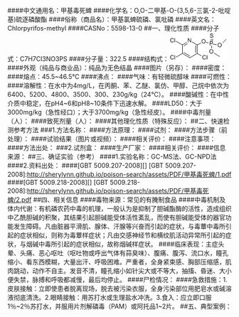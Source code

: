 ####中文通用名：甲基毒死蜱
####化学名：O,O-二甲基-O-(3,5,6-三氯-2-吡啶基)硫逐磷酸酯
####俗称（商品名）：甲基氯蜱硫磷、氯吡磷
####英文名：Chlorpyrifos-methyl
####CASNo：5598-13-0
##一、理化性质
####分子式：C7H7Cl3NO3PS
####分子量：322.5
####结构式：![结构式](./assets/duwu/甲基毒死蜱/@0结构式.gif)
####外观（纯品与商业品）：纯品为无色结晶
####图片（另存）：
####密度：
####熔点：45.5~46.5℃
####沸点：
####气味：有轻微硫醇味
####可燃性：
####溶解性：在水中为4mg/L，在丙酮、苯、乙醚、氯仿、甲醇、己烷中依次为6400、5200、4800、3500、300、230g/kg（24℃）。
####酸碱性：在中性介质中稳定，在pH4~6和pH8~10条件下迅速水解。
####LD50：大于3000mg/kg（急性经口）；大于3700mg/kg（急性经皮）。
####中毒剂量（人）：
####致死剂量（人）：
####其他理化性质（特殊反应）：
##二、快速检测参考方法
###1.方法名称：
####方法原理：
####试剂：
####方法步骤（前处理）：
####试验结果（图片或视频）：
####相关评价：
####注意事项：
####方法出处：
###2.试剂盒：
####生产厂家：
####相关评价：
####信息来源：
##三、确证实验（参考）
####1.实验名称：GC-MS法、GC-NPD法
####2.资料出处：
####[GBT 5009.207-2008][]
[GBT 5009.207-2008]:http://sherylynn.github.io/poison-search/assets/PDF/甲基毒死蜱/1.pdf
####[GBT 5009.218-2008][]
[GBT 5009.218-2008]:http://sherylynn.github.io/poison-search/assets/PDF/甲基毒死蜱/2.pdf
##四、相关信息
####毒物来源：常见的有腌制食品
####中毒机制及体内代谢：有机磷农药中毒的机理，一般认为是抑制了胆碱酯酶的活性，造成组织中乙酰胆碱的积聚，其结果引起胆碱能受体活性紊乱，而使有胆碱能受体的器官功能发生障碍。凡由脏器平滑肌、腺体、汗腺等兴奋而引起的症状，与毒蕈中毒所引起的症状相似，则称为毒蕈样症状；凡由交感神经节和横纹肌活动异常所引起的症状，与烟碱中毒所引起的症状相似，故称烟碱样症状。
####临床表现：主症头晕、头痛、恶心呕吐（呕吐物或呼出气体有蒜臭味）、腹痛、腹泻、流口水，瞳孔缩小、看东西模糊，大量出汗、呼吸困难。严重者，全身紧束感、胸部压缩感，肌肉跳动，动作不自主。发音不清，瞳孔缩小如针尖大或不等大，抽搐、昏迷、大小便失禁，脉搏和呼吸都减慢，最后均停止。
####尸检情况：
####急救措施：1.皮肤接触：立即使患者脱离现场，脱去被污染衣服，全身污染部位用肥皂水或碱溶液彻底清洗。2.眼睛接触：用苏打水或生理盐水冲洗。3.食入：应立即口服1％~2％苏打水，并服用片剂解磷毒（PAM）或阿托品1~2片。
##五、典型案例：
